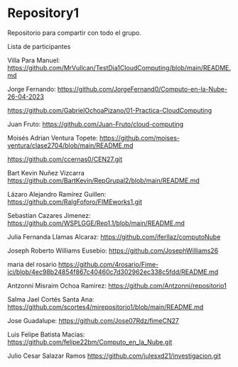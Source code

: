 # Repository1
Repositorio para compartir con todo el grupo.

Lista de participantes

Villa Para Manuel: https://github.com/MrVullcan/TestDia1CloudComputing/blob/main/README.md

Jorge Fernando: https://github.com/JorgeFernand0/Computo-en-la-Nube-26-04-2023

https://github.com/GabrielOchoaPizano/01-Practica-CloudComputing

Juan Fruto: https://github.com/Juan-Fruto/cloud-computing

Moisés Adrian Ventura Topete: https://github.com/moises-ventura/clase2704/blob/main/README.md

https://github.com/ccernas0/CEN27.git

Bart Kevin Nuñez Vizcarra https://github.com/BartKevin/RepGrupal2/blob/main/README.md

Lázaro Alejandro Ramírez Guillen: https://github.com/RalgFoforo/FIMEworks1.git

Sebastian Cazares Jimenez: https://github.com/WSPLGGE/Rep1.1/blob/main/README.md

Julia Fernanda Llamas Alcaraz: https://github.com/iferllaz/computoNube

Joseph Roberto Williams Eusebio: https://github.com/JosephWilliams26


maria del rosario https://github.com/4rosario/Fime-ici/blob/4ec98b24854f867c40460c7d302962ec338c5fdd/README.md


Antzonni Misraim Ochoa Ramirez: https://github.com/Antzonni/repositorio1

Salma Jael Cortés Santa Ana:
https://github.com/scortes4/mirepositorio1/blob/main/README.md

Jose Guadalupe: https://github.com/Jose07Rdz/fimeCN27

Luis Felipe Batista Macias:
https://github.com/felipe22bm/Computo_en_la_Nube.git

Julio Cesar Salazar Ramos
https://github.com/julesxd21/investigacion.git
